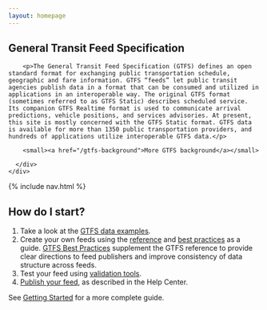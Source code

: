 ```yaml
---
layout: homepage
---
```

<section id="gtfs-overview" class="jumbotron">
  <div class="container">
    <div class="row">
      <div class="col-xs-12">
        <h1>General Transit Feed Specification</h1>
      </div>
      <div class="col-md-7 col-md-offset-1">

        <p>The General Transit Feed Specification (GTFS) defines an open standard format for exchanging public transportation schedule, geographic and fare information. GTFS “feeds” let public transit agencies publish data in a format that can be consumed and utilized in applications in an interoperable way. The original GTFS format (sometimes referred to as GTFS Static) describes scheduled service. Its companion GTFS Realtime format is used to communicate arrival predictions, vehicle positions, and services advisories. At present, this site is mostly concerned with the GTFS Static format. GTFS data is available for more than 1350 public transportation providers, and hundreds of applications utilize interoperable GTFS data.</p>

        <small><a href="/gtfs-background">More GTFS background</a></small>

      </div>
    </div>
  </div>
</section>

{% include nav.html %}

<section id="how-do-i-start">
  <div class="container">
    <div class="col-xs-12 col-lg-6">
      <h2>How do I start?</h2>
      <ol>
        <li>Take a look at the <a href="/examples">GTFS data examples</a>.</li>
        <li>Create your own feeds using the <a href="/reference">reference</a> and <a href="/best-practices">best practices</a> as a guide. <a href="/best-practices">GTFS Best Practices</a> supplement the GTFS reference to provide clear directions to feed publishers and improve consistency of data structure across feeds.</li>
        <li>Test your feed using <a href="/testing">validation tools</a>.</li>
        <li><a href="/getting-started/#making-a-transit-feed-publicly-available">Publish your feed</a>, as described in the Help Center.</li>
      </ol>
      <p>See <a href="/getting-started">Getting Started</a> for a more complete guide.</p>
    </div>
  </div>
</section>
